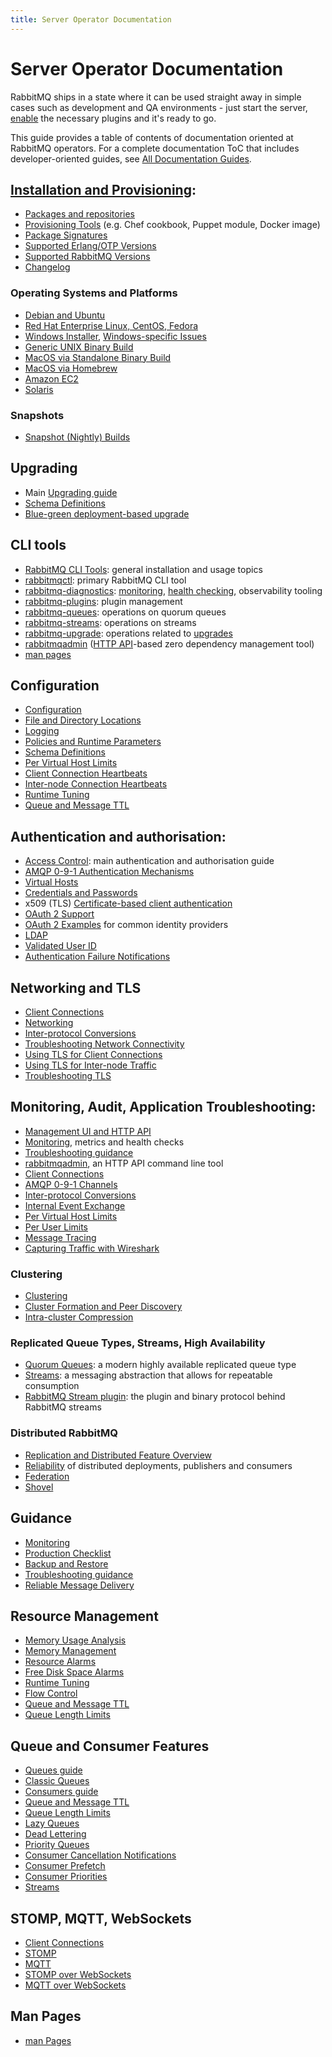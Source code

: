 ```yaml
---
title: Server Operator Documentation
---
```

<!--
Copyright (c) 2005-2024 Broadcom. All Rights Reserved. The term "Broadcom" refers to Broadcom Inc. and/or its subsidiaries.

All rights reserved. This program and the accompanying materials
are made available under the terms of the under the Apache License,
Version 2.0 (the "License”); you may not use this file except in compliance
with the License. You may obtain a copy of the License at

https://www.apache.org/licenses/LICENSE-2.0

Unless required by applicable law or agreed to in writing, software
distributed under the License is distributed on an "AS IS" BASIS,
WITHOUT WARRANTIES OR CONDITIONS OF ANY KIND, either express or implied.
See the License for the specific language governing permissions and
limitations under the License.
-->

# Server Operator Documentation

RabbitMQ ships in a state where it can be used straight away in
simple cases such as development and QA environments - just
start the server, [enable](./plugins#ways-to-enable-plugins) the necessary plugins and it's ready to go.

This guide provides a table of contents of documentation oriented at RabbitMQ operators.
For a complete documentation ToC that includes developer-oriented guides,
see <a href="./documentation">All Documentation Guides</a>.

## [Installation and Provisioning](./download):

 * [Packages and repositories](./download)
 * [Provisioning Tools](./download) (e.g. Chef cookbook, Puppet module, Docker image)
 * [Package Signatures](./signatures)
 * [Supported Erlang/OTP Versions](./which-erlang)
 * [Supported RabbitMQ Versions](/release-information/versions)
 * [Changelog](/release-information/changelog)

### Operating Systems and Platforms

 * [Debian and Ubuntu](./install-debian)
 * [Red Hat Enterprise Linux, CentOS, Fedora](./install-rpm)
 * [Windows Installer](./install-windows), [Windows-specific Issues](./windows-quirks)
 * [Generic UNIX Binary Build](./install-generic-unix)
 * [MacOS via Standalone Binary Build](./install-standalone-mac)
 * [MacOS via Homebrew](./install-homebrew)
 * [Amazon EC2](./ec2)
 * [Solaris](./install-solaris)

### Snapshots

 * [Snapshot (Nightly) Builds](./snapshots)


## Upgrading

 * Main [Upgrading guide](./upgrade)
 * [Schema Definitions](./definitions)
 * [Blue-green deployment-based upgrade](./blue-green-upgrade)



## CLI tools

 * [RabbitMQ CLI Tools](./cli): general installation and usage topics
 * [rabbitmqctl](./man/rabbitmqctl.8): primary RabbitMQ CLI tool
 * [rabbitmq-diagnostics](./man/rabbitmq-diagnostics.8): [monitoring](./monitoring), [health checking](./monitoring#health-checks), observability tooling
 * [rabbitmq-plugins](./man/rabbitmq-plugins.8): plugin management
 * [rabbitmq-queues](./man/rabbitmq-queues.8): operations on quorum queues
 * [rabbitmq-streams](./man/rabbitmq-streams.8): operations on streams
 * [rabbitmq-upgrade](./man/rabbitmq-upgrade.8): operations related to [upgrades](./upgrade)
 * [rabbitmqadmin](./management-cli) ([HTTP API](./management)-based zero dependency management tool)
 * [man pages](./manpages)


## Configuration

 * [Configuration](./configure)
 * [File and Directory Locations](./relocate)
 * [Logging](./logging)
 * [Policies and Runtime Parameters](./parameters)
 * [Schema Definitions](./definitions)
 * [Per Virtual Host Limits](./vhosts)
 * [Client Connection Heartbeats](./heartbeats)
 * [Inter-node Connection Heartbeats](./nettick)
 * [Runtime Tuning](./runtime)
 * [Queue and Message TTL](./ttl)


## Authentication and authorisation:

 * [Access Control](./access-control): main authentication and authorisation guide
 * [AMQP 0-9-1 Authentication Mechanisms](./authentication)
 * [Virtual Hosts](./vhosts)
 * [Credentials and Passwords](./passwords)
 * x509 (TLS) [Certificate-based client authentication](https://github.com/rabbitmq/rabbitmq-server/tree/v3.12.x/deps/rabbitmq_auth_mechanism_ssl)
 * [OAuth 2 Support](./oauth2)
 * [OAuth 2 Examples](./oauth2-examples) for common identity providers
 * [LDAP](./ldap)
 * [Validated User ID](./validated-user-id)
 * [Authentication Failure Notifications](./auth-notification)


## Networking and TLS

 * [Client Connections](/client-libraries/connections)
 * [Networking](./networking)
 * [Inter-protocol Conversions](./conversions)
 * [Troubleshooting Network Connectivity](./troubleshooting-networking)
 * [Using TLS for Client Connections](./ssl)
 * [Using TLS for Inter-node Traffic](./clustering-ssl)
 * [Troubleshooting TLS](./troubleshooting-ssl)


## Monitoring, Audit, Application Troubleshooting:

 * [Management UI and HTTP API](./management)
 * [Monitoring](./monitoring), metrics and health checks
 * [Troubleshooting guidance](./troubleshooting)
 * [rabbitmqadmin](./management-cli), an HTTP API command line tool
 * [Client Connections](/client-libraries/connections)
 * [AMQP 0-9-1 Channels](./channels)
 * [Inter-protocol Conversions](./conversions)
 * [Internal Event Exchange](./event-exchange)
 * [Per Virtual Host Limits](./vhosts#limits)
 * [Per User Limits](./user-limits)
 * [Message Tracing](./firehose)
 * [Capturing Traffic with Wireshark](./amqp-wireshark)


### Clustering

 * [Clustering](./clustering)
 * [Cluster Formation and Peer Discovery](./cluster-formation)
 * [Intra-cluster Compression](https://docs.vmware.com/en/VMware-RabbitMQ-for-Kubernetes/1/rmq/standby-replication.html)

### Replicated Queue Types, Streams, High Availability

 * [Quorum Queues](./quorum-queues): a modern highly available replicated queue type
 * [Streams](./streams): a messaging abstraction that allows for repeatable consumption
 * [RabbitMQ Stream plugin](./stream): the plugin and binary protocol behind RabbitMQ streams

### Distributed RabbitMQ

 * [Replication and Distributed Feature Overview](./distributed)
 * [Reliability](./reliability) of distributed deployments, publishers and consumers
 * [Federation](./federation)
 * [Shovel](./shovel)


## Guidance

 * [Monitoring](./monitoring)
 * [Production Checklist](./production-checklist)
 * [Backup and Restore](./backup)
 * [Troubleshooting guidance](./troubleshooting)
 * [Reliable Message Delivery](./reliability)


## Resource Management

 * [Memory Usage Analysis](./memory-use)
 * [Memory Management](./memory)
 * [Resource Alarms](./alarms)
 * [Free Disk Space Alarms](./disk-alarms)
 * [Runtime Tuning](./runtime)
 * [Flow Control](./flow-control)
 * [Queue and Message TTL](./ttl)
 * [Queue Length Limits](./maxlength)


## Queue and Consumer Features

 * [Queues guide](./queues)
 * [Classic Queues](./classic-queues)
 * [Consumers guide](./consumers)
 * [Queue and Message TTL](./ttl)
 * [Queue Length Limits](./maxlength)
 * [Lazy Queues](./lazy-queues)
 * [Dead Lettering](./dlx)
 * [Priority Queues](./priority)
 * [Consumer Cancellation Notifications](./consumer-cancel)
 * [Consumer Prefetch](./consumer-prefetch)
 * [Consumer Priorities](./consumer-priority)
 * [Streams](./streams)


## STOMP, MQTT, WebSockets

 * [Client Connections](/client-libraries/connections)
 * [STOMP](./stomp)
 * [MQTT](./mqtt)
 * [STOMP over WebSockets](./web-stomp)
 * [MQTT over WebSockets](./web-mqtt)


## Man Pages

 * [man Pages](./manpages)
